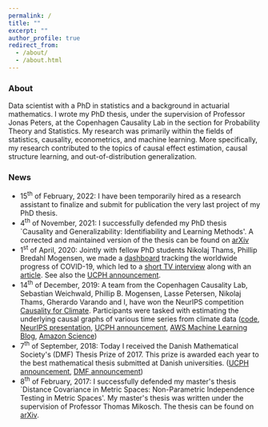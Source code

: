```yaml
---
permalink: /
title: ""
excerpt: ""
author_profile: true
redirect_from: 
  - /about/
  - /about.html
---
```


### About
Data scientist with a PhD in statistics and a background in actuarial mathematics. I wrote my PhD thesis, under the supervision of Professor Jonas Peters, at the Copenhagen Causality Lab in the section for Probability Theory and Statistics. My research was primarily within the fields of statistics, causality, econometrics, and machine learning. More specifically, my research contributed to the topics of causal effect estimation, causal structure learning, and out-of-distribution generalization.

### News 
* 15<sup>th</sup> of February, 2022: I have been temporarily hired as a research assistant to finalize and submit for publication the very last project of my PhD thesis.
* 4<sup>th</sup> of November, 2021: I successfully defended my PhD thesis `Causality and Generalizability: Identifiability and Learning Methods'. A corrected and maintained version of the thesis can be found on [arXiv](https://arxiv.org/abs/2110.01430)
* 1<sup>st</sup> of April, 2020: Jointly with fellow PhD students Nikolaj Thams, Phillip Bredahl Mogensen, we made a [dashboard](http://shiny.science.ku.dk/pbm/COVID19/) tracking the worldwide progress of COVID-19, which led to a [short TV interview](https://www.tv2lorry.dk/nyheder/01-04-2020/1930/ny-corona-app?autoplay=1) along with an [article](https://www.tv2lorry.dk/koebenhavn/overblik-over-corona-pandemien-her-er-appen-du-mangler). See also the [UCPH announcement](https://nyheder.ku.dk/alle_nyheder/2020/04/overblik-over-corona-pandemien-her-er-appen-du-mangler/). 
* 14<sup>th</sup> of December, 2019: A team from the Copenhagen Causality Lab, Sebastian Weichwald, Phillip B. Mogensen, Lasse Petersen, Nikolaj Thams, Gherardo Varando and I, have won the NeurIPS competition [Causality for Climate](https://causeme.uv.es/neurips2019/). Participants were tasked with estimating the underlying causal graphs of various time series from climate data ([code](https://github.com/sweichwald/tidybench), [NeurIPS presentation](https://nikolajthams.github.io/docs/slides/pres_neurips_2019.pdf), [UCPH announcement](https://www.math.ku.dk/english/about/news/cocala-winner-c4c/), [AWS Machine Learning Blog](https://aws.amazon.com/blogs/machine-learning/neurips-competition-tackles-climate-data-challenges/), [Amazon Science](https://www.amazon.science/latest-news/neurips-competition-demonstrates-how-machine-learning-techniques-can-help-researchers-understand-a-changing-climate))
* 7<sup>th</sup> of September, 2018: Today I received the Danish Mathematical Society's (DMF) Thesis Prize of 2017. This prize is awarded each year to the best mathematical thesis submitted at Danish universities. ([UCPH announcement](https://www.math.ku.dk/english/about/news/dmf-thesis-prize-2018/), [DMF announcement](https://mathematics.dk/aktiviteter/nyheder/artikel/artikel/specialeprisen-2017-gaar-til-martin-emil-jakobsen-ku))
* 8<sup>th</sup> of February, 2017: I successfully defended my master's thesis `Distance Covariance in Metric Spaces: Non-Parametric Independence Testing in Metric Spaces'. My master's thesis was written under the supervision of Professor Thomas Mikosch. The thesis can be found on [arXiv](https://arxiv.org/abs/1706.03490).